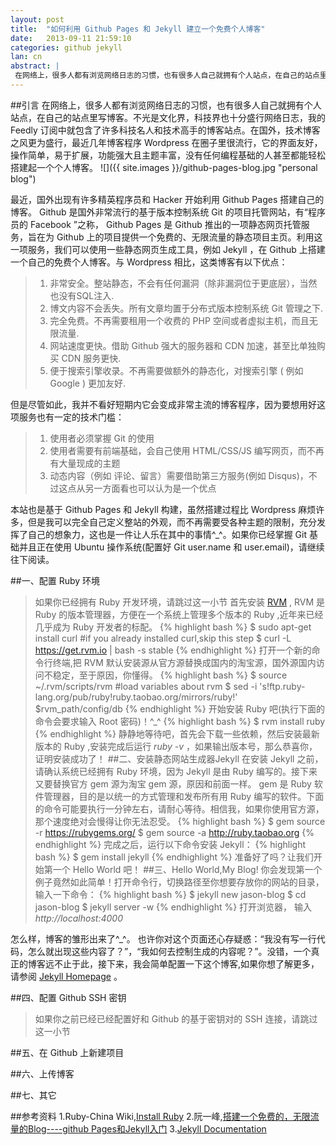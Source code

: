 ```yaml
---
layout: post
title:  "如何利用 Github Pages 和 Jekyll 建立一个免费个人博客"
date:   2013-09-11 21:59:10
categories: github jekyll
lan: cn
abstract: |
 在网络上，很多人都有浏览网络日志的习惯，也有很多人自己就拥有个人站点，在自己的站点里写博客。不光是文化界，科技界也十分盛行网络日志，我的 Feedly 订阅中就包含了许多科技名人和技术高手的博客站点。在国外，技术博客之风更为盛行，最近几年博客程序 Wordpress 在圈子里很流行，它的界面友好，操作简单，易于扩展，功能强大且主题丰富。
---
```

##引言
在网络上，很多人都有浏览网络日志的习惯，也有很多人自己就拥有个人站点，在自己的站点里写博客。不光是文化界，科技界也十分盛行网络日志，我的 Feedly 订阅中就包含了许多科技名人和技术高手的博客站点。在国外，技术博客之风更为盛行，最近几年博客程序 Wordpress 在圈子里很流行，它的界面友好，操作简单，易于扩展，功能强大且主题丰富，没有任何编程基础的人甚至都能轻松搭建起一个个人博客。
![]({{ site.images }}/github-pages-blog.jpg "personal blog")

最近，国外出现有许多精英程序员和 Hacker 开始利用 Github Pages 搭建自己的博客。 Github 是国外非常流行的基于版本控制系统 Git 的项目托管网站，有“程序员的 Facebook ”之称， Github Pages 是 Github 推出的一项静态网页托管服务，旨在为 Github 上的项目提供一个免费的、无限流量的静态项目主页。利用这一项服务，我们可以使用一些静态网页生成工具，例如 Jekyll ，在 Github 上搭建一个自己的免费个人博客。与 Wordpress 相比，这类博客有以下优点：

>1. 非常安全。整站静态，不会有任何漏洞（除非漏洞位于更底层），当然也没有SQL注入.
>4. 博文内容不会丢失。所有文章均置于分布式版本控制系统 Git 管理之下.
>2. 完全免费。不再需要租用一个收费的 PHP 空间或者虚拟主机，而且无限流量.
>5. 网站速度更快。借助 Github 强大的服务器和 CDN 加速，甚至比单独购买 CDN 服务更快.
>3. 便于搜索引擎收录。不再需要做额外的静态化，对搜索引擎 ( 例如 Google ) 更加友好.

但是尽管如此，我并不看好短期内它会变成非常主流的博客程序，因为要想用好这项服务也有一定的技术门槛：

>1. 使用者必须掌握 Git 的使用
>2. 使用者需要有前端基础，会自己使用 HTML/CSS/JS 编写网页，而不再有大量现成的主题
>3. 动态内容（例如 评论、留言）需要借助第三方服务(例如 Disqus)，不过这点从另一方面看也可以认为是一个优点

本站也是基于 Github Pages 和 Jekyll 构建，虽然搭建过程比 Wordpress 麻烦许多，但是我可以完全自己定义整站的外观，而不再需要受各种主题的限制，充分发挥了自己的想象力，这也是一件让人乐在其中的事情^_^。如果你已经掌握 Git 基础并且正在使用 Ubuntu 操作系统(配置好 Git user.name 和 user.email)，请继续往下阅读。

##一、配置 Ruby 环境
>如果你已经拥有 Ruby 开发环境，请跳过这一小节
首先安装 [RVM][rvm] , RVM 是 Ruby 的版本管理器，方便在一个系统上管理多个版本的 Ruby ,近年来已经几乎成为 Ruby 开发者的标配。
{% highlight bash %}
$ sudo apt-get install curl    #if you already installed curl,skip this step
$ curl -L https://get.rvm.io | bash -s stable
{% endhighlight %}
打开一个新的命令行终端,把 RVM 默认安装源从官方源替换成国内的淘宝源，国外源国内访问不稳定，至于原因，你懂得。
{% highlight bash %}
$ source ~/.rvm/scripts/rvm  #load variables about rvm
$ sed -i 's!ftp.ruby-lang.org/pub/ruby!ruby.taobao.org/mirrors/ruby!' $rvm_path/config/db
{% endhighlight %}
开始安装 Ruby 吧(执行下面的命令会要求输入 Root 密码)！^_^
{% highlight bash %}
$ rvm install ruby
{% endhighlight %}
静静地等待吧，首先会下载一些依赖，然后安装最新版本的 Ruby ,安装完成后运行 *ruby -v* ，如果输出版本号，那么恭喜你，证明安装成功了！
##二、安装静态网站生成器Jekyll
在安装 Jekyll 之前，请确认系统已经拥有 Ruby 环境，因为 Jekyll 是由 Ruby 编写的。接下来又要替换官方 gem 源为淘宝 gem 源，原因和前面一样。 gem 是 Ruby 软件管理器，目的是以统一的方式管理和发布所有用 Ruby 编写的软件。下面的命令可能要执行一分钟左右，请耐心等待。相信我，如果你使用官方源，那个速度绝对会慢得让你无法忍受。
{% highlight bash %}
$ gem source -r https://rubygems.org/
$ gem source -a http://ruby.taobao.org
{% endhighlight %}
完成之后，运行以下命令安装 Jekyll：
{% highlight bash %}
$ gem install jekyll
{% endhighlight %}
准备好了吗？让我们开始第一个 Hello World 吧！
##三、Hello World,My Blog!
你会发现第一个例子竟然如此简单！打开命令行，切换路径至你想要存放你的网站的目录，输入一下命令：
{% highlight bash %}
$ jekyll new jason-blog
$ cd jason-blog
$ jekyll server -w
{% endhighlight %}
打开浏览器， 输入 *http://localhost:4000* 

怎么样，博客的雏形出来了^_^。
也许你对这个页面还心存疑惑：“我没有写一行代码，怎么就出现这些内容了？”，“我如何去控制生成的内容呢？”。没错，一个真正的博客远不止于此，接下来，我会简单配置一下这个博客,如果你想了解更多，请参阅 [Jekyll Homepage][jekyll home] 。

##四、配置 Github SSH 密钥
>如果你之前已经已经配置好和 Github 的基于密钥对的 SSH 连接，请跳过这一小节

##五、在 Github 上新建项目

##六、上传博客

##七、其它

##参考资料
1.Ruby-China Wiki,[Install Ruby](http://ruby-china.org/wiki/install_ruby_guide)
2.阮一峰,[搭建一个免费的，无限流量的Blog----github Pages和Jekyll入门](http://www.ruanyifeng.com/blog/2012/08/blogging_with_jekyll.html)
3.[Jekyll Documentation](http://jekyllrb.com/docs/home/)

[rvm]: http://rvm.io "rvm homepage"
[jekyll home]: http://jekyllrb.com/ "jekyll homepage"
